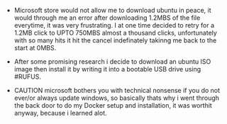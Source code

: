 - Microsoft store would not allow me to download ubuntu in peace, it would through me an error after downloading 1.2MBS of the file everytime, it was very frustrating.
I at one time decided to retry for a 1.2MB click to UPTO 750MBS almost a thousand clicks, unfortunately with so many hits it hit the cancel indefinately takinng me back to the start at 0MBS.

- After some promising research i decide to download an ubuntu ISO image then install it by writing it into a bootable USB drive using #RUFUS.
- CAUTION microsoft bothers you with technical nonsense if you do not ever/or always update windows, so basically thats why i went through the back door to do my Docker setup and installation, it was worthit anyway, because i learned alot.
